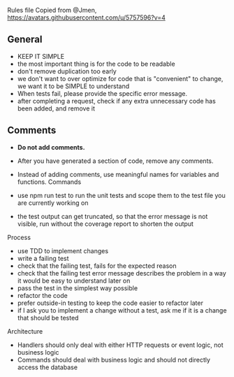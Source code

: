 Rules file Copied from @Jmen, https://avatars.githubusercontent.com/u/5757596?v=4

## General
- KEEP IT SIMPLE
- the most important thing is for the code to be readable
- don't remove duplication too early
- we don't want to over optimize for code that is "convenient" to change, we want it to be SIMPLE to understand
- When tests fail, please provide the specific error message.
- after completing a request, check if any extra unnecessary code has been added, and remove it

## Comments

- **Do not add comments.**
- After you have generated a section of code, remove any comments.
- Instead of adding comments, use meaningful names for variables and functions.
Commands

- use npm run test to run the unit tests and scope them to the test file you are currently working on
- the test output can get truncated, so that the error message is not visible, run without the coverage report to shorten the output

Process

- use TDD to implement changes
- write a failing test
- check that the failing test, fails for the expected reason
- check that the failing test error message describes the problem in a way it would be easy to understand later on
- pass the test in the simplest way possible
- refactor the code
- prefer outside-in testing to keep the code easier to refactor later
- if I ask you to implement a change without a test, ask me if it is a change that should be tested

Architecture

- Handlers should only deal with either HTTP requests or event logic, not business logic
- Commands should deal with business logic and should not directly access the database

